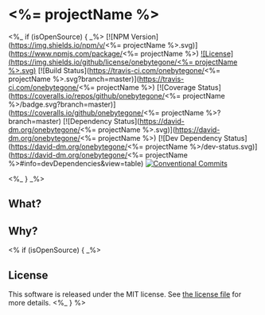 # <%= projectName %>

<%_ if (isOpenSource) { _%>
[![NPM Version](https://img.shields.io/npm/v/<%= projectName %>.svg)](https://www.npmjs.com/package/<%= projectName %>)
[![License](https://img.shields.io/github/license/onebytegone/<%= projectName %>.svg)](./LICENSE)
[![Build Status](https://travis-ci.com/onebytegone/<%= projectName %>.svg?branch=master)](https://travis-ci.com/onebytegone/<%= projectName %>)
[![Coverage Status](https://coveralls.io/repos/github/onebytegone/<%= projectName %>/badge.svg?branch=master)](https://coveralls.io/github/onebytegone/<%= projectName %>?branch=master)
[![Dependency Status](https://david-dm.org/onebytegone/<%= projectName %>.svg)](https://david-dm.org/onebytegone/<%= projectName %>)
[![Dev Dependency Status](https://david-dm.org/onebytegone/<%= projectName %>/dev-status.svg)](https://david-dm.org/onebytegone/<%= projectName %>#info=devDependencies&view=table)
[![Conventional Commits](https://img.shields.io/badge/Conventional%20Commits-1.0.0-yellow.svg)](https://conventionalcommits.org)

<%_ } _%>
## What?

## Why?

<% if (isOpenSource) { _%>
## License

This software is released under the MIT license. See [the license
file](LICENSE) for more details.
<%_ } %>
